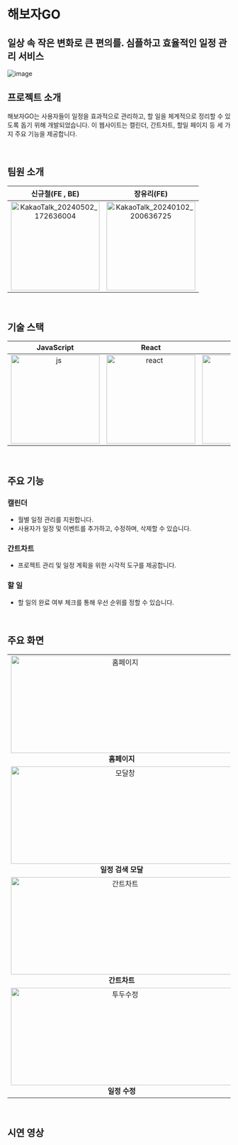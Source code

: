 해보자GO 
=========
## 일상 속 작은 변화로 큰 편의를. 심플하고 효율적인 일정 관리 서비스
![image](https://github.com/zzannorita/LetsDoIt/assets/135790442/988f2639-1cad-4125-818b-6545402c3052)


## 프로젝트 소개

<p align="justify">
해보자GO는 사용자들이 일정을 효과적으로 관리하고, 할 일을 체계적으로 정리할 수 있도록 돕기 위해 개발되었습니다. 이 웹사이트는 캘린더, 간트차트, 할일 페이지 등 세 가지 주요 기능을 제공합니다.
</p>
<br>

## 팀원 소개
| 신규철(FE , BE)     |  장유리(FE)         |
| :-----------------: | :-----------------: |
| <img src="https://github.com/zzannorita/LetsDoIt/assets/135790442/ddb59533-4cba-43c1-9b0c-cf5e1c94137d" alt="KakaoTalk_20240502_172636004" width="200" height="200" /><br> |   <img src="https://github.com/zzannorita/LetsDoIt/assets/135790442/3d940561-3601-4e21-9f78-41351132dc0e" alt="KakaoTalk_20240102_200636725" width="200" height="200" /><br> |

<br>


## 기술 스택

| JavaScript     |  React         |  Node          |
| :------------: | :------------: | :------------: |
| <img src="https://github.com/zzannorita/LetsDoIt/assets/135790442/91db319d-26ad-4953-8391-dfb615bb2a93" alt="js" width="200" height="200" /> | <img src="https://github.com/zzannorita/LetsDoIt/assets/135790442/a0adeada-b150-4a52-8d26-8f4d007ba498" alt="react" width="200" height="200" /> | <img src="https://github.com/zzannorita/LetsDoIt/assets/135790442/ba7fe91e-87c8-4d79-93b6-2dd023c86efa" alt="node" width="200" height="200" />


<br>

## 주요 기능

### 캘린더
+ 월별 일정 관리를 지원합니다.
+ 사용자가 일정 및 이벤트를 추가하고, 수정하며, 삭제할 수 있습니다.
### 간트차트
+ 프로젝트 관리 및 일정 계획을 위한 시각적 도구를 제공합니다.
### 할 일
+ 할 일의 완료 여부 체크를 통해 우선 순위를 정할 수 있습니다.

<br>

## 주요 화면
<table>
  <tr>
    <td align="center">
      <img src="https://github.com/zzannorita/LetsDoIt/assets/135790442/e10e2f0c-bc79-4e3f-8aab-b7f3cea678d5" alt="홈페이지" width="500" height="220" /><br>
      <strong>홈페이지</strong>
    </td>
    <td align="center">
      <img src="https://github.com/zzannorita/LetsDoIt/assets/135790442/ef2495d4-0e97-4ebc-b21a-a6e6d9b1a3df" alt="캘린더" width="500" height="220" /><br>
      <strong>캘린더</strong>
    </td>
  </tr>
  <tr>
    <td align="center">
      <img src="https://github.com/zzannorita/LetsDoIt/assets/135790442/0e593fcb-2851-40e6-b04a-b94e582f04a7" alt="모달창" width="500" height="220" /><br>
      <strong>일정 검색 모달</strong>
    </td>
    <td align="center">
      <img src="https://github.com/zzannorita/LetsDoIt/assets/135790442/acfc1d84-9ece-46c3-b47f-1fad04fbd920" alt="검색창" width="500" height="220" /><br>
      <strong>일정 검색</strong>
    </td>
  </tr>
  <tr>
    <td align="center">
      <img src="https://github.com/zzannorita/LetsDoIt/assets/135790442/445ee581-deaf-4026-93d5-5ad13eb96c1e" alt="간트차트" width="500" height="220" /><br>
      <strong>간트차트</strong>
    </td>
    <td align="center">
      <img src="https://github.com/zzannorita/LetsDoIt/assets/135790442/617ba388-5d2e-46cc-9347-338e633cb73f" alt="투두" width="500" height="220" /><br>
      <strong>투두리스트</strong>
    </td>
  </tr>
  <tr>
    <td align="center">
      <img src="https://github.com/zzannorita/LetsDoIt/assets/135790442/31ed1bb8-daa6-4dca-a535-3c82a1bb68ad" alt="투두수정" width="500" height="220" /><br>
      <strong>일정 수정</strong>
    </td>
    <td align="center">
      <img src="https://github.com/zzannorita/LetsDoIt/assets/135790442/0a8e92bf-11cd-48b8-8ccb-8a1328b06a18" alt="뷰" width="500" height="220" /><br>
      <strong>화면 모아보기</strong>
    </td>
  </tr>
</table>

<br>

## 시연 영상

